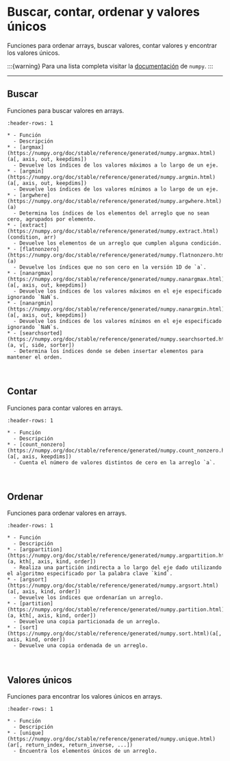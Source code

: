 # Buscar, contar, ordenar y valores únicos

Funciones para ordenar arrays, buscar valores, contar valores y encontrar los valores únicos.

:::{warning}
Para una lista completa visitar la [documentación](https://numpy.org/doc/stable/reference/routines.sort.html#sorting-searching-and-counting) de `numpy`.
:::

---
## Buscar

Funciones para buscar valores en arrays. 

```{list-table}
:header-rows: 1

* - Función
  - Descripción
* - [argmax](https://numpy.org/doc/stable/reference/generated/numpy.argmax.html)(a[, axis, out, keepdims])
  - Devuelve los índices de los valores máximos a lo largo de un eje.
* - [argmin](https://numpy.org/doc/stable/reference/generated/numpy.argmin.html)(a[, axis, out, keepdims])
  - Devuelve los índices de los valores mínimos a lo largo de un eje.
* - [argwhere](https://numpy.org/doc/stable/reference/generated/numpy.argwhere.html)(a)
  - Determina los índices de los elementos del arreglo que no sean cero, agrupados por elemento.
* - [extract](https://numpy.org/doc/stable/reference/generated/numpy.extract.html)(condition, arr)
  - Devuelve los elementos de un arreglo que cumplen alguna condición.
* - [flatnonzero](https://numpy.org/doc/stable/reference/generated/numpy.flatnonzero.html)(a)
  - Devuelve los índices que no son cero en la versión 1D de `a`.
* - [nanargmax](https://numpy.org/doc/stable/reference/generated/numpy.nanargmax.html)(a[, axis, out, keepdims])
  - Devuelve los índices de los valores máximos en el eje especificado ignorando `NaN`s.
* - [nanargmin](https://numpy.org/doc/stable/reference/generated/numpy.nanargmin.html)(a[, axis, out, keepdims])
  - Devuelve los índices de los valores mínimos en el eje especificado ignorando `NaN`s.
* - [searchsorted](https://numpy.org/doc/stable/reference/generated/numpy.searchsorted.html)(a, v[, side, sorter])
  - Determina los índices donde se deben insertar elementos para mantener el orden.
```

<br>

## Contar

Funciones para contar valores en arrays. 

```{list-table}
:header-rows: 1

* - Función
  - Descripción
* - [count_nonzero](https://numpy.org/doc/stable/reference/generated/numpy.count_nonzero.html)(a[, axis, keepdims])
  - Cuenta el número de valores distintos de cero en la arreglo `a`.
```

<br>

## Ordenar

Funciones para ordenar valores en arrays. 

```{list-table}
:header-rows: 1

* - Función
  - Descripción
* - [argpartition](https://numpy.org/doc/stable/reference/generated/numpy.argpartition.html)(a, kth[, axis, kind, order])
  - Realiza una partición indirecta a lo largo del eje dado utilizando el algoritmo especificado por la palabra clave `kind`.
* - [argsort](https://numpy.org/doc/stable/reference/generated/numpy.argsort.html)(a[, axis, kind, order])
  - Devuelve los índices que ordenarían un arreglo.
* - [partition](https://numpy.org/doc/stable/reference/generated/numpy.partition.html)(a, kth[, axis, kind, order])
  - Devuelve una copia particionada de un arreglo.
* - [sort](https://numpy.org/doc/stable/reference/generated/numpy.sort.html)(a[, axis, kind, order])
  - Devuelve una copia ordenada de un arreglo.
```

<br>

## Valores únicos

Funciones para encontrar los valores únicos en arrays. 

```{list-table}
:header-rows: 1

* - Función
  - Descripción
* - [unique](https://numpy.org/doc/stable/reference/generated/numpy.unique.html)(ar[, return_index, return_inverse, ...])
  - Encuentra los elementos únicos de un arreglo.
```

<br>